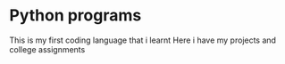 # Python programs
This is my first coding language that i learnt
Here i have my projects and college assignments

